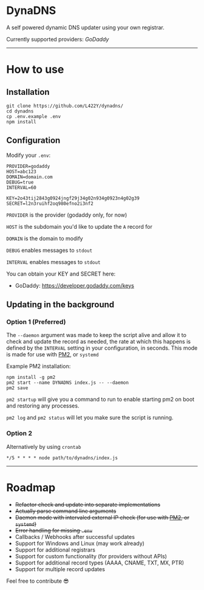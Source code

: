 # DynaDNS

A self powered dynamic DNS updater using your own registrar.

Currently supported providers: *GoDaddy*

---

# How to use

## Installation

 ```
 git clone https://github.com/L422Y/dynadns/
 cd dynadns
 cp .env.example .env
 npm install
 ```

## Configuration

Modify your `.env`:

```
PROVIDER=godaddy
HOST=abc123
DOMAIN=domain.com
DEBUG=true
INTERVAL=60

KEY=2o43tij2843g0924jngf29j34g02n934g0923n4g02g39
SECRET=l2n3ruihf2oq980efno2i3nf2
```

`PROVIDER` is the provider (godaddy only, for now)

`HOST` is the subdomain you'd like to update the `A` record for

`DOMAIN` is the domain to modify

`DEBUG` enables messages to `stdout`

`INTERVAL` enables messages to `stdout`


You can obtain your KEY and SECRET here:
* GoDaddy: https://developer.godaddy.com/keys

## Updating in the background


### Option 1 (Preferred)
The `--daemon` argument was made to keep the script alive and allow it to check and update the record as needed, the rate at which this happens is defined by the `INTERVAL` setting in your configuration, in seconds. This mode is made for use with [PM2](https://pm2.keymetrics.io/), or `systemd`

Example PM2 installation:
```
npm install -g pm2
pm2 start --name DYNADNS index.js -- --daemon
pm2 save
```

`pm2 startup` will give you a command to run to enable starting pm2 on boot and restoring any processes.

`pm2 log` and `pm2 status` will let you make sure the script is running.


### Option 2
Alternatively by using `crontab`

```
*/5 * * * * node path/to/dynadns/index.js
```

---

# Roadmap

- ~~Refactor check and update into separate implementations~~
- ~~Actually parse command line arguments~~
- ~~Daemon mode with intervaled external IP check (for use with [PM2](https://pm2.keymetrics.io/), or `systemd`)~~
- ~~Error handling for missing `.env`~~
- Callbacks / Webhooks after successful updates
- Support for Windows and Linux (may work already)
- Support for additional registrars
- Support for custom functionality (for providers without APIs)
- Support for additional record types (AAAA, CNAME, TXT, MX, PTR)
- Support for multiple record updates


Feel free to contribute 😎
